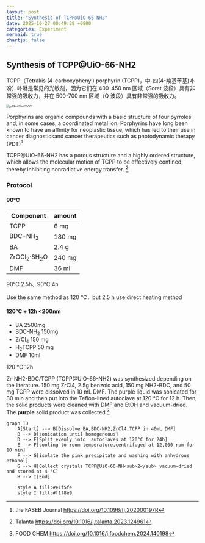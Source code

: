 ```yaml
---
layout: post
title: "Synthesis of TCPP@UiO-66-NH2"
date: 2025-10-27 00:49:38 +0800
categories: Experiment
mermaid: true
chartjs: false
---
```



## Synthesis of TCPP@UiO-66-NH2

TCPP（Tetrakis (4-carboxyphenyl) porphyrin (TCPP)，中-四(4-羧基苯基)卟吩）卟啉是常见的光敏剂，因为它们在 400-450 nm 区域（Soret 波段）具有非常强的吸收力，并在 500-700 nm 区域（Q 波段）具有非常强的吸收力。

<img src="https://cdn.jsdelivr.net/gh/ymtot/picgo@main/imgs/202510261659363.webp" alt="jp994459vf00001" style="zoom:50%;" />

Porphyrins are organic compounds with a basic structure of four pyrroles and, in some cases, a coordinated metal ion. Porphyrins have long been known to have an affinity for neoplastic tissue, which has led to their use in cancer diagnosticsand cancer therapeutics such as photodynamic therapy (PDT)[^1]

TCPP@UiO-66-NH2 has a porous structure and a highly ordered structure, which allows the molecular motion of TCPP to be effectively confined, thereby inhibiting nonradiative energy transfer. [^2]

### Protocol

#### 90℃

| Component                         | amount |
| --------------------------------- | ------ |
| TCPP                              | 6 mg   |
| BDC-NH<sub>2</sub>                | 180 mg |
| BA                                | 2.4 g  |
| ZrOCl<sub>2</sub>·8H<sub>2</sub>O | 240 mg |
| DMF                               | 36 ml  |

90℃ 2.5h、90℃ 4h

Use the same method as 120 ℃，but  2.5 h use direct heating method

#### 120℃ + 12h  <200nm

- BA 2500mg
- BDC-NH<sub>2</sub> 150mg
- ZrCl<sub>4</sub> 150 mg
- H<sub>2</sub>TCPP 50 mg
- DMF 10ml 

120 ℃ 12h

Zr-NH2-BDC/TCPP (TCPP@UiO-66-NH2) was synthesized depending on the literature. 150 mg ZrCl4, 2.5g benzoic acid, 150 mg NH2-BDC, and 50 mg TCPP were dissolved in 10 mL DMF. The purple liquid was sonicated for 30 min and then put into the Teflon-lined autoclave at 120 °C for 12 h. Then, the solid products were cleaned with DMF and EtOH and vacuum-dried. The **purple** solid product was collected.[^3]

```mermaid
graph TD
    A[Start] --> B[Dissolve BA,BDC-NH2,ZrCl4,TCPP in 40mL DMF]
    B --> D[sonication until homogeneous]
    D --> E[Split evenly into  autoclaves at 120°C for 24h]
    E --> F[cooling to room temperature,centrifuged at 12,000 rpm for 10 min]
    F --> G[isolate the pink precipitate and washing with anhydrous ethanol]
    G --> H[Collect crystals TCPP@UiO-66-NH<sub>2</sub> vacuum-dried and stored at 4 °C]
    H --> I[End]
    
    style A fill:#e1f5fe
    style I fill:#f1f8e9
```

[^1]: the FASEB Journal https://doi.org/10.1096/fj.202000197R
[^2]:Talanta https://doi.org/10.1016/j.talanta.2023.124961
[^3]: FOOD CHEM https://doi.org/10.1016/j.foodchem.2024.140198

